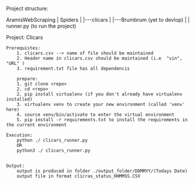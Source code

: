 Project structure: 

AramisWebScraping
        |
      Spiders
        |
        |---clicars
        |
        |---Brumbrum (yet to devlop)
        |
        |
      runner.py (to run the project)






Project: Clicars 

    Prerequistes: 
        1. clicars.csv --> name of file should be maintained 
        2. Header name in clicars.csv should be maintained (i.e  "vin", "URL" )
        3. requirement.txt file has all dependencis 
        
        prepare: 
        1. git clone <repo>
        2. cd <repo>
        2. pip install virtualenv (if you don't already have virtualenv installed)
        3. virtualenv venv to create your new environment (called 'venv' here)
        4. source venv/bin/activate to enter the virtual environment
        5. pip install -r requirements.txt to install the requirements in the current environment

    Execution: 
        python ./ clicars_runner.py
        OR
        python3 ./ clicars_runner.py


    Output: 
        output is produced in folder ./output_folder/DDMMYY/(Todays Date)
        output file in format clicras_status_HHMMSS.CSV
        